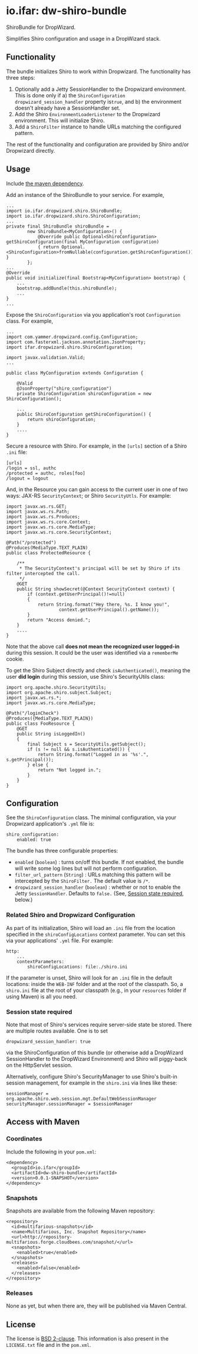 # io.ifar: dw-shiro-bundle

ShiroBundle for DropWizard.

Simplifies Shiro configuration and usage in a DropWizard stack.

## Functionality

The bundle initializes Shiro to work within Dropwizard.  The functionality has three steps:

1. Optionally add a Jetty SessionHandler to the Dropwizard environment.  This is done only if a) the `ShiroConfiguration` `dropwizard_session_handler` property is`true`, and b) the environment doesn't already have a SessionHandler set.
2. Add the Shiro `EnvironmentLoaderListener` to the Dropwizard environment.  This will initialize Shiro.
3. Add a `ShiroFilter` instance to handle URLs matching the configured pattern.

The rest of the functionality and configuration are provided by Shiro and/or Dropwizard directly.

## Usage

Include [the maven dependency](#access-with-maven).

Add an instance of the ShiroBundle to your service. For example,

    ...
    import io.ifar.dropwizard.shiro.ShiroBundle;
    import io.ifar.dropwizard.shiro.ShiroConfiguration;
    ...
    private final ShiroBundle shiroBundle =
            new ShiroBundle<MyConfiguration>() {
                @Override public Optional<ShiroConfiguration> getShiroConfiguration(final MyConfiguration configuration)
                { return Optional.<ShiroConfiguration>fromNullable(configuration.getShiroConfiguration()); }
            };
    ...
    @Override
    public void initialize(final Bootstrap<MyConfiguration> bootstrap) {
        ...
        bootstrap.addBundle(this.shiroBundle);
        ...
    }
    ...

Expose the `ShiroConfiguration` via you application's root `Configuration` class.  For example,

    ...
    import com.yammer.dropwizard.config.Configuration;
    import com.fasterxml.jackson.annotation.JsonProperty;
    import ifar.dropwizard.shiro.ShiroConfiguration;

    import javax.validation.Valid;
    ...

    public class MyConfiguration extends Configuration {

        @Valid
        @JsonProperty("shiro_configuration")
        private ShiroConfiguration shiroConfiguration = new ShiroConfiguration();

        ...
        public ShiroConfiguration getShiroConfiguration() {
            return shiroConfiguration;
        }
        ....
    }

Secure a resource with Shiro.  For example, in the `[urls]` section of a Shiro `.ini` file:

    [urls]
    /login = ssl, authc
    /protected = authc, roles[foo]
    /logout = logout

And, in the Resource you can gain access to the current user in one of two ways: JAX-RS `SecurityContext`; or Shiro `SecurityUtls`.  For example:

    import javax.ws.rs.GET;
    import javax.ws.rs.Path;
    import javax.ws.rs.Produces;
    import javax.ws.rs.core.Context;
    import javax.ws.rs.core.MediaType;
    import javax.ws.rs.core.SecurityContext;

    @Path("/protected")
    @Produces(MediaType.TEXT_PLAIN)
    public class ProtectedResource {

        /**
         * The SecurityContext's principal will be set by Shiro if its filter intercepted the call.
         */
        @GET
        public String showSecret(@Context SecurityContext context) {
            if (context.getUserPrincipal()!=null)
            {
                return String.format("Hey there, %s. I know you!",
                        context.getUserPrincipal().getName());
            }
            return "Access denied.";
        }
        ....
    }

Note that the above call **does not mean the recognized user logged-in** during this session.  It could be the user was identified via a `rememberMe` cookie.

To get the Shiro Subject directly and check `isAuthenticated()`, meaning the user **did login** during this session, use Shiro's SecurityUtils class:

    import org.apache.shiro.SecurityUtils;
    import org.apache.shiro.subject.Subject;
    import javax.ws.rs.*;
    import javax.ws.rs.core.MediaType;

    @Path("/loginCheck")
    @Produces({MediaType.TEXT_PLAIN})
    public class FooResource {
        @GET
        public String isLoggedIn()
        {
            final Subject s = SecurityUtils.getSubject();
            if (s != null && s.isAuthenticated()) {
                return String.format("Logged in as '%s'.", s.getPrincipal());
            } else {
                return "Not logged in.";
            }
        }
    }


## Configuration

See the `ShiroConfiguration` class.  The minimal configuration, via your Dropwizard application's `.yml` file is:

    shiro_configuration:
        enabled: true

The bundle has three configurable properties:

* `enabled` (`boolean`) : turns on/off this bundle.  If not enabled, the bundle will write some log lines but will not perform configuration.
* `filter_url_pattern` (`String`) : URLs matching this pattern will be intercepted by the `ShiroFilter.`  The default value is `/*`.
* `dropwizard_session_handler` (`boolean`) : whether or not to enable the Jetty `SessionHandler`.  Defaults to `false.`  (See, [Session state required](#session-state-required), below.)

### Related Shiro and Dropwizard Configuration

As part of its initialization, Shiro will load an `.ini` file from the location specified in the `shiroConfigLocations` context parameter.  You can set this via your applications' `.yml` file.  For example:

    http:
        ...
        contextParameters:
            shiroConfigLocations: file:./shiro.ini

If the parameter is unset, Shiro will look for an `.ini` file in the default locations: inside the `WEB-INF` folder and at the root of the classpath.  So, a `shiro.ini` file at the root of your classpath (e.g., in your `resources` folder if using Maven) is all you need.


### Session state required

Note that most of Shiro's services require server-side state be stored.  There are multiple routes available.  One is to set

    dropwizard_session_handler: true

via the ShiroConfiguration of this bundle (or otherwise add a DropWizard SessionHandler to the DropWizard Environment) and Shiro will piggy-back on the HttpServlet session.  

Alternatively, configure Shiro's SecurityManager to use Shiro's built-in session management, for example in the `shiro.ini` via lines like these:

    sessionManager = org.apache.shiro.web.session.mgt.DefaultWebSessionManager
    securityManager.sessionManager = $sessionManager

## Access with Maven

### Coordinates

Include the following in your `pom.xml`:

    <dependency>
      <groupId>io.ifar</groupId>
      <artifactId>dw-shiro-bundle</artifactId>
      <version>0.0.1-SNAPSHOT</version>
    </dependency>

### Snapshots

Snapshots are available from the following Maven repository:

    <repository>
      <id>multifarious-snapshots</id>
      <name>Multifarious, Inc. Snapshot Repository</name>
      <url>http://repository-multifarious.forge.cloudbees.com/snapshot/</url>
      <snapshots>
        <enabled>true</enabled>
      </snapshots>
      <releases>
        <enabled>false</enabled>
      </releases>
    </repository>

### Releases

None as yet, but when there are, they will be published via Maven Central.

## License

The license is [BSD 2-clause](http://opensource.org/licenses/BSD-2-Clause).  This information is also present in the `LICENSE.txt` file and in the `pom.xml`.